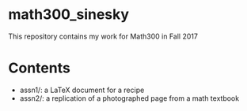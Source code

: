 # math300_sinesky
This repository contains my work for Math300 in Fall 2017
# Contents
* assn1/: a LaTeX document for a recipe
* assn2/: a replication of a photographed page from a math textbook
